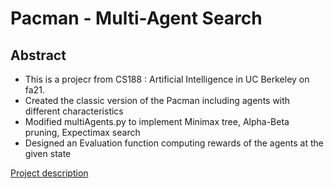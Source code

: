 # Pacman - Multi-Agent Search

## Abstract

- This is a projecr from CS188 : Artificial Intelligence in UC Berkeley on fa21.
- Created the classic version of the Pacman including agents with different characteristics
- Modified multiAgents.py to implement Minimax tree, Alpha-Beta pruning, Expectimax search
- Designed an Evaluation function computing rewards of the agents at the given state

<a href="https://inst.eecs.berkeley.edu/~cs188/fa21/project2/"> Project description </a>
